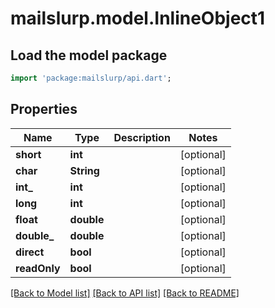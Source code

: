 # mailslurp.model.InlineObject1

## Load the model package
```dart
import 'package:mailslurp/api.dart';
```

## Properties
Name | Type | Description | Notes
------------ | ------------- | ------------- | -------------
**short** | **int** |  | [optional] 
**char** | **String** |  | [optional] 
**int_** | **int** |  | [optional] 
**long** | **int** |  | [optional] 
**float** | **double** |  | [optional] 
**double_** | **double** |  | [optional] 
**direct** | **bool** |  | [optional] 
**readOnly** | **bool** |  | [optional] 

[[Back to Model list]](../README#documentation-for-models) [[Back to API list]](../README#documentation-for-api-endpoints) [[Back to README]](../README)


